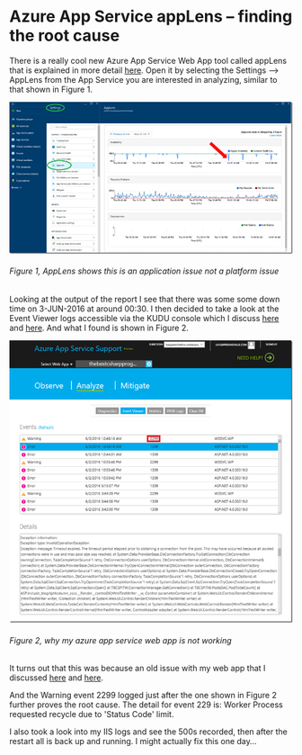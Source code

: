 # Azure App Service appLens – finding the root cause

There is a really cool new Azure App Service Web App tool called appLens that is explained in more detail [here][LINK1].  Open it by selecting the Settings –> AppLens from the App Service you are interested in analyzing, similar to that shown in Figure 1.

![AppLens shows this is an application issue not a platform issue][FIGURE1]
###### Figure 1, AppLens shows this is an application issue not a platform issue

Looking at the output of the report I see that there was some some down time on 3-JUN-2016 at around 00:30.  I then decided to take a look at the Event Viewer logs accessible via the KUDU console which I discuss [here][LINK2] and [here][LINK3].  And what I found is shown in Figure 2.

![why my azure app service web app is not working][FIGURE2]
###### Figure 2, why my azure app service web app is not working

It turns out that this was because an old issue with my web app that I discussed [here][LINK4] and [here][LINK5].

And the Warning event 2299 logged just after the one shown in Figure 2 further proves the root cause.  The detail for event 229 is:  Worker Process requested recycle due to 'Status Code' limit.

I also took a look into my IIS logs and see the 500s recorded, then after the restart all is back up and running.  I might actually fix this one day…

[FIGURE1]: ../images/2016/msdn-0938.png "Figure 1, AppLens shows this is an application issue not a platform issue"
[FIGURE2]: ../images/2016/msdn-0939.png "Figure 2, why my azure app service web app is not working"

[LINK1]: https://blogs.msdn.microsoft.com/appserviceteam/2016/06/02/applens/
[LINK2]: 2016-07-how-to-view-the-event-logs-of-your-azure-app-service.md
[LINK3]: ../2014/2014-03-using-kudu-with-windows-azure-web-sites.md
[LINK4]: ../../waws/2015/2015-11-auto-heal-your-azure-web-app.md
[LINK5]: ../2015/2015-04-connection-timeout-timeout-expired-on-azure-web-app-site-sql-azure.md
